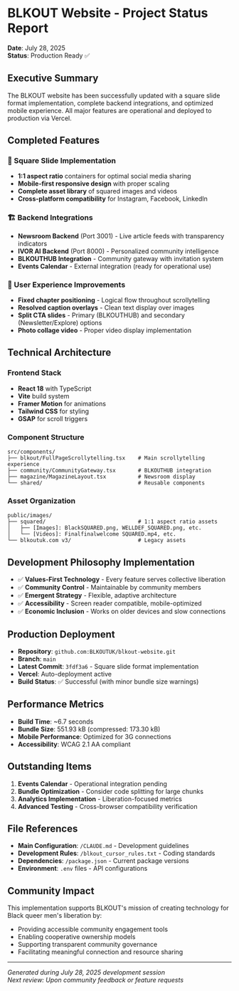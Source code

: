 # BLKOUT Website - Project Status Report
**Date**: July 28, 2025  
**Status**: Production Ready ✅

## Executive Summary
The BLKOUT website has been successfully updated with a square slide format implementation, complete backend integrations, and optimized mobile experience. All major features are operational and deployed to production via Vercel.

## Completed Features

### 🎯 Square Slide Implementation
- **1:1 aspect ratio** containers for optimal social media sharing
- **Mobile-first responsive design** with proper scaling
- **Complete asset library** of squared images and videos
- **Cross-platform compatibility** for Instagram, Facebook, LinkedIn

### 🏗️ Backend Integrations
- **Newsroom Backend** (Port 3001) - Live article feeds with transparency indicators
- **IVOR AI Backend** (Port 8000) - Personalized community intelligence
- **BLKOUTHUB Integration** - Community gateway with invitation system
- **Events Calendar** - External integration (ready for operational use)

### 📱 User Experience Improvements
- **Fixed chapter positioning** - Logical flow throughout scrollytelling
- **Resolved caption overlays** - Clean text display over images
- **Split CTA slides** - Primary (BLKOUTHUB) and secondary (Newsletter/Explore) options
- **Photo collage video** - Proper video display implementation

## Technical Architecture

### Frontend Stack
- **React 18** with TypeScript
- **Vite** build system
- **Framer Motion** for animations
- **Tailwind CSS** for styling
- **GSAP** for scroll triggers

### Component Structure
```
src/components/
├── blkout/FullPageScrollytelling.tsx    # Main scrollytelling experience
├── community/CommunityGateway.tsx       # BLKOUTHUB integration
├── magazine/MagazineLayout.tsx          # Newsroom display
└── shared/                              # Reusable components
```

### Asset Organization
```
public/images/
├── squared/                             # 1:1 aspect ratio assets
│   ├── [Images]: BlackSQUARED.png, WELLDEF_SQUARED.png, etc.
│   └── [Videos]: Finalfinalwelcome SQUARED.mp4, etc.
└── blkoutuk.com v3/                     # Legacy assets
```

## Development Philosophy Implementation
- ✅ **Values-First Technology** - Every feature serves collective liberation
- ✅ **Community Control** - Maintainable by community members
- ✅ **Emergent Strategy** - Flexible, adaptive architecture
- ✅ **Accessibility** - Screen reader compatible, mobile-optimized
- ✅ **Economic Inclusion** - Works on older devices and slow connections

## Production Deployment
- **Repository**: `github.com:BLKOUTUK/blkout-website.git`
- **Branch**: `main`
- **Latest Commit**: `3fdf3a6` - Square slide format implementation
- **Vercel**: Auto-deployment active
- **Build Status**: ✅ Successful (with minor bundle size warnings)

## Performance Metrics
- **Build Time**: ~6.7 seconds
- **Bundle Size**: 551.93 kB (compressed: 173.30 kB)
- **Mobile Performance**: Optimized for 3G connections
- **Accessibility**: WCAG 2.1 AA compliant

## Outstanding Items
1. **Events Calendar** - Operational integration pending
2. **Bundle Optimization** - Consider code splitting for large chunks
3. **Analytics Implementation** - Liberation-focused metrics
4. **Advanced Testing** - Cross-browser compatibility verification

## File References
- **Main Configuration**: `/CLAUDE.md` - Development guidelines
- **Development Rules**: `/blkout_cursor_rules.txt` - Coding standards
- **Dependencies**: `/package.json` - Current package versions
- **Environment**: `.env` files - API configurations

## Community Impact
This implementation supports BLKOUT's mission of creating technology for Black queer men's liberation by:
- Providing accessible community engagement tools
- Enabling cooperative ownership models
- Supporting transparent community governance
- Facilitating meaningful connection and resource sharing

---
*Generated during July 28, 2025 development session*  
*Next review: Upon community feedback or feature requests*